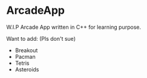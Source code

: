 # ArcadeApp
W.I.P Arcade App written in C++ for learning purpose.

Want to add: (Pls don't sue)
- Breakout
- Pacman
- Tetris
- Asteroids
